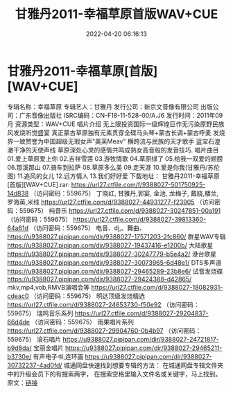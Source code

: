 ﻿---
title: 甘雅丹2011-幸福草原首版WAV+CUE
date: 2022-04-20 06:16:13
categories: WAV车载音乐、镜像
tags: 国语流行
---
# 甘雅丹2011-幸福草原[首版][WAV+CUE]

专辑名称：幸福草原
专辑艺人：甘雅丹
发行公司：新京文音像有限公司
出版公司：广东音像出版社
ISRC编码：CN-F18-11-528-00/A.J6
发行时间：2011年09月
资源类型：WAV+CUE
唱片介绍
无上限投资国际一级辉煌巨作无污染原野民族风发烧听觉盛宴
真正蒙古草原独有元素贯穿全碟马头琴+蒙古长调+蒙古呼麦
发烧界一致赞誉为中国超级无瑕女声"美芙Meav"
横跨流与民族的天才歌手
蓝宝石澄澈干净的天使声线
草原深处心灵的感情共鸣成熟女高音般的发音技巧.
唱片曲目
01.爱上草原爱上你
02.吉祥雪莲
03.游牧情歌
04.草原绿了
05.给我一双爱的翅膀
06.那溪那山
07.骑车到拉萨
08.草原多么美
09.走天涯
10.爱是你我(甘雅丹/苏伦图)
11.追风的女儿
12.远方情人
13.我们好好爱
下载地址：
甘雅丹2011-幸福草原[首版][WAV+CUE].rar: https://url27.ctfile.com/f/9388027-501750925-14d838
（访问密码：559675）
丁晓红, 甘雅丹,郭宴, 金池, 龙梅子, 戴娆,楼兰, 罗海英,米线
https://url27.ctfile.com/d/9388027-44931277-f23905
（访问密码：559675）
纯音乐
https://url27.ctfile.com/d/9388027-30247851-00a191
（访问密码：559675）
https://url27.ctfile.com/d/9388027-39813360-64a61d
（访问密码：559675）
电音、dj,、舞曲、
https://u9388027.pipipan.com/dir/9388027-17571203-2fc860/
群星WAV专辑
https://u9388027.pipipan.com/dir/9388027-19437416-e1200b/
大陆歌星
https://u9388027.pipipan.com/dir/9388027-30247779-b5e4a2/
港台歌星
https://u9388027.pipipan.com/dir/9388027-30073965-6d48e1/
DTS多声道
https://u9388027.pipipan.com/dir/9388027-29465289-23b8e6/
试音发烧碟
https://u9388027.pipipan.com/dir/9388027-29424388-d42865/
mkv,mp4,vob,RMVB演唱会等
https://url27.ctfile.com/d/9388027-18082931-cdeac0
（访问密码：559675）
明达顶级发烧精选
https://url27.ctfile.com/d/9388027-24653730-f50e92
（访问密码：559675）
瑞鸣音乐系列
https://url27.ctfile.com/d/9388027-29204837-66d4de
（访问密码：559675）
雨果唱片系列
https://url27.ctfile.com/d/9388027-29904760-0b4b97
（访问密码：559675）
滚石唱片
https://u9388027.pipipan.com/dir/9388027-24721817-b9d8da/
宝丽金唱片
https://u9388027.pipipan.com/dir/9388027-29465211-b3730e/
有声电子书,连环画
https://u9388027.pipipan.com/dir/9388027-30732237-4ad0fd/
城通网盘快速找到想要专辑的方法：
在城通网盘专辑文件夹中的升级会员下的有搜索两字，
在搜索空格里输入文件名或关键字，马上找到。
原文：[链接](https://blog.sina.com.cn/s/blog_1647c7e7601030wrb.html)